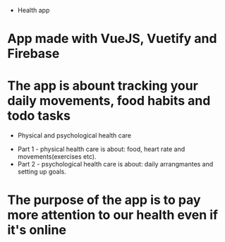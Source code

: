 * Health app
# App made with VueJS, Vuetify and Firebase
# The app is abount tracking your daily movements, food habits and todo tasks
* Physical and psychological health care
- Part 1 - physical health care  is about: food, heart rate and movements(exercises etc).
- Part 2 - psychological health care is about: daily arrangmantes and setting up goals.

# The purpose of the app is to pay more attention to our health even if it's online



